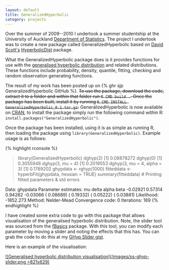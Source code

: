 ```yaml
---
layout: default
title: GeneralizedHyperbolic
category: projects
---
```


Over the summer of 2009--2010 I undertook a summer studentship at the University of Auckland [Department of Statistics](http://www.stat.auckland.ac.nz/). The project I undertook was to create a new package called GeneralizedHyperbolic based on [David Scott's](http://www.stat.auckland.ac.nz/~dscott/) [HyperbolicDist](http://cran.r-project.org/package=HyperbolicDist) package.

What the GeneralizedHyperbolic package does is it provides functions for use with the [generalised hyperbolic distribution](http://en.wikipedia.org/wiki/Generalised_hyperbolic_distribution) and related distributions. These functions include probability, density, quantile, fitting, checking and random observation generating functions.

The result of my work has been posted up on {% ghr sjp GeneralizedHyperbolic GitHub %}. <span style="text-decoration: line-through;">To use the package, download the code, extract it to a folder and within that folder run `R CMD build .`. Once the package has been built, install it by running `R CMD INSTALL GeneralizedHyperbolic_0.1.tar.gz`.</span> GeneralizedHyperbolic is now available on [CRAN](http://cran.r-project.org/package=GeneralizedHyperbolic), to install the package simply run the following command within R: `install.packages("GeneralizedHyperbolic")`.

Once the package has been installed, using it is as simple as running R, then loading the package using `library(GeneralizedHyperbolic)`. Example usage is as follows:

{% highlight rconsole %}
> library(GeneralizedHyperbolic)
> dghyp(2)
[1] 0.08878272
> dghyp(0)
[1] 0.3055948
> dghyp(3, mu = 4)
[1] 0.2019553
> dghyp(3, mu = 4, alpha = 3)
[1] 0.1789202
> ghypdata <- rghyp(1000)
> fitteddata <- hyperbFit(ghypdata, hessian = TRUE)
> summary(fitteddata) # Printing fitted parameters & std errors

Data:      ghypdata
Parameter estimates:
       mu        delta       alpha        beta
   -0.02921     0.57314     0.94262    -0.03066 
  ( 0.08689)  ( 0.19332)  ( 0.05222)  ( 0.03881)
Likelihood:         -1852.273
Method:             Nelder-Mead
Convergence code:   0
Iterations:         169
{% endhighlight %}

I have created some extra code to go with this package that allows visualisation of the generalised hyperbolic distribution. Note, the slider tool was sourced from the [fBasics](http://cran.r-project.org/package=fBasics) package. With this tool, you can modify each parameter by moving a slider and noting the effects that this has. You can grab the code to do this at my [GHyp Slider gist](http://gist.github.com/311889).

Here is an example of the visualisation:

[![Generalised hyperbolic distribution visualisation](/images/ss-ghyp-slider.png =821x629)](/images/ss-ghyp-slider.png "Click for a bigger image.")

